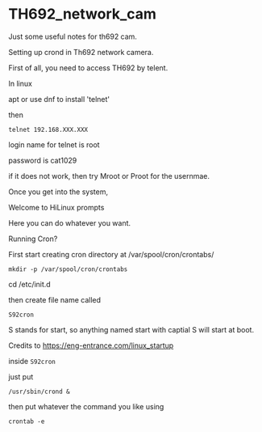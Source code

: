 # TH692_network_cam
Just some useful notes for th692 cam.

Setting up crond in Th692 network camera.

First of all, you need to access TH692 by telent. 


In linux

apt or use dnf to install 'telnet'

then 

`telnet 192.168.XXX.XXX`

login name for telnet is root

password is cat1029


if it does not work, then try Mroot or Proot for the usernmae. 


Once you get into the system,

Welcome to HiLinux prompts

Here you can do whatever you want.

Running Cron?

First start creating cron directory at /var/spool/cron/crontabs/

`mkdir -p /var/spool/cron/crontabs`


cd /etc/init.d

then create file name called

`S92cron`

S stands for start, so anything named start with captial S will start at boot.

Credits to https://eng-entrance.com/linux_startup

inside `S92cron`

just put

`/usr/sbin/crond &`

then put whatever the command you like using 

`crontab -e`

